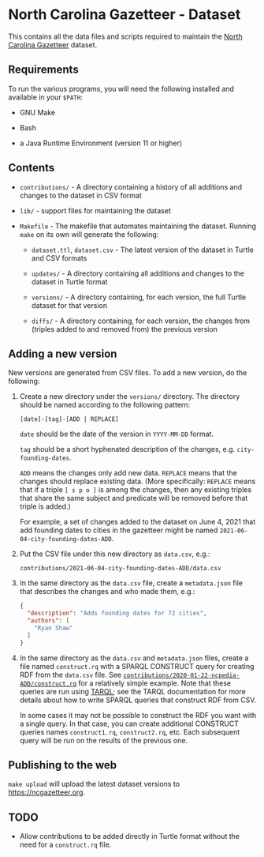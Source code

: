 # North Carolina Gazetteer - Dataset

This contains all the data files and scripts required to maintain the
[North Carolina Gazetteer](https://ncgazetteer.org) dataset.

## Requirements

To run the various programs, you will need the following installed and
available in your `$PATH`:

  * GNU Make
  
  * Bash

  * a Java Runtime Environment (version 11 or higher)

## Contents

* `contributions/` - A directory containing a history of all additions
  and changes to the dataset in CSV format

* `lib/` - support files for maintaining the dataset

* `Makefile` - The makefile that automates maintaining the
  dataset. Running `make` on its own will generate the following:

  - `dataset.ttl`, `dataset.csv` - The latest version of the dataset
    in Turtle and CSV formats

  - `updates/` - A directory containing all additions and changes to
    the dataset in Turtle format

  - `versions/` - A directory containing, for each version, the full
    Turtle dataset for that version

  - `diffs/` - A directory containing, for each version, the changes
    from (triples added to and removed from) the previous version

## Adding a new version

New versions are generated from CSV files. To add a new version, do
the following:

1. Create a new directory under the `versions/` directory. The
   directory should be named according to the following pattern:

    `[date]-[tag]-[ADD | REPLACE]`
    
    `date` should be the date of the version in `YYYY-MM-DD` format.
    
    `tag` should be a short hyphenated description of the changes,
    e.g. `city-founding-dates`.
    
    `ADD` means the changes only add new data. `REPLACE` means that
    the changes should replace existing data. (More specifically:
    `REPLACE` means that if a triple `[ s p o ]` is among the changes,
    then any existing triples that share the same subject and
    predicate will be removed before that triple is added.)
    
    For example, a set of changes added to the dataset on June 4, 2021
    that add founding dates to cities in the gazetteer might be named
    `2021-06-04-city-founding-dates-ADD`.

1. Put the CSV file under this new directory as `data.csv`, e.g.:

    `contributions/2021-06-04-city-founding-dates-ADD/data.csv`

1. In the same directory as the `data.csv` file, create a
   `metadata.json` file that describes the changes and who made them,
   e.g.:
   
   ```json
   {
     "description": "Adds founding dates for 72 cities",
     "authors": [
       "Ryan Shaw"
     ]
   }
   ```

1. In the same directory as the `data.csv` and `metadata.json` files,
   create a file named `construct.rq` with a SPARQL CONSTRUCT query
   for creating RDF from the `data.csv` file. See
   [`contributions/2020-01-22-ncpedia-ADD/construct.rq`](contributions/2020-01-22-ncpedia-ADD/construct.rq)
   for a relatively simple example. Note that these queries are run
   using [TARQL](https://tarql.github.io); see the TARQL documentation
   for more details about how to write SPARQL queries that construct
   RDF from CSV.
   
   In some cases it may not be possible to construct the RDF you want
   with a single query. In that case, you can create additional
   CONSTRUCT queries names `construct1.rq`, `construct2.rq`, etc. Each
   subsequent query will be run on the results of the previous one.

## Publishing to the web

`make upload` will upload the latest dataset versions to <https://ncgazetteer.org>.

## TODO

* Allow contributions to be added directly in Turtle format without
  the need for a `construct.rq` file.
